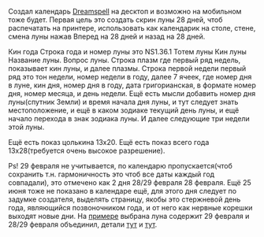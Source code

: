 Создал календарь [Dreamspell](https://en.wikipedia.org/wiki/Dreamspell) на десктоп и возможно на мобильном тоже будет. Первая цель это создать скрин луны 28 дней, чтоб распечатать на принтере, использовать как календарик на столе, стене, смена луны нажав Вперед на 28 дней и назад на 28 дней.

Кин года Строка года и номер луны это NS1.36.1 Тотем луны Кин луны Название луны. Вопрос луны. Строка плазм где первый ряд недель, показывает кин луны, и далее плазмы. Строка первой недели первый ряд это тон недели, номер недели в году, далее 7 ячеек, где номер дня в луне, кин дня, номер дня в году, дата григорианская, в формате номер дня, номер месяца, и день недели. Ещё есть мысли добавить номер дня луны(спутник Земли) и время начала дня луны, и тут следует знать местоположение, и ещё в каком зодиаке текущий день луны, и ещё начало перехода в знак зодиака луны. И далее следующие три недели этой луны.

Ещё есть показ цолькина 13х20.
Ещё есть показ всего года 13х28(требуется очень высокое разрешение).

Ps! 29 февраля не учитывается, по календарю пропускается(чтоб сохранить т.н. гармоничность это чтоб все даты каждый год совпадали), это отмечено как 2 дня 28/29 февраля 28 февраля. Ещё 25 июня тоже не показано в календаре ещё, для этого дня следует по задумке создателя, выделять страницу, якобы это стержневой день года, являющийся позвоночником года, и от него как нервные корешки выходят новые дни. На [примере](res/ns1.36.8.png) выбрана луна содержит 29 февраля и 28/29 февраля объединил, детали [тут](https://www.law-of-time.ru/13moon/) и [тут](https://www.lawoftime.org/thirteenmoon/tutorial.html). 
